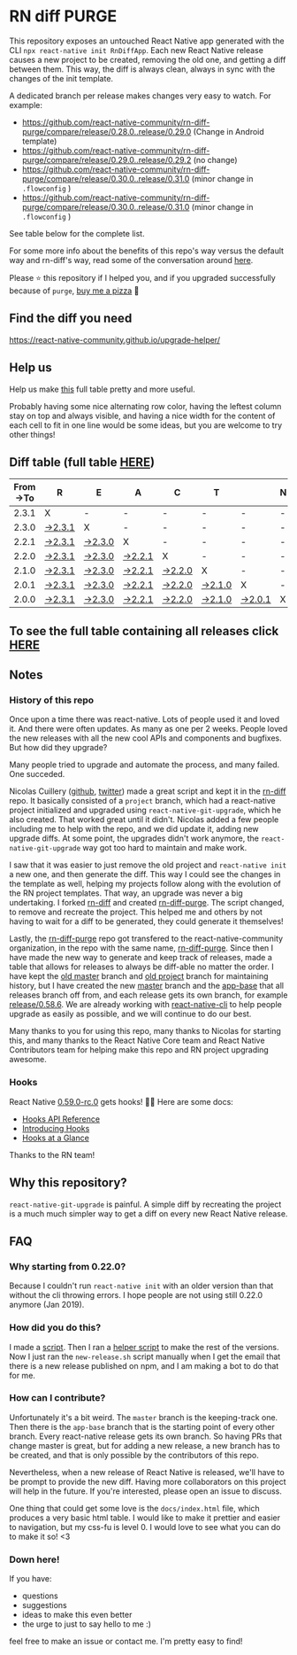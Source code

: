 # RN diff PURGE

This repository exposes an untouched React Native app generated with the CLI
`npx react-native init RnDiffApp`. Each new React Native release causes a new project to be created, removing the old one, and getting a diff between them. This way, the diff is always clean, always in sync with the changes of the init template.

A dedicated branch per release makes changes very easy
to watch. For example:

* https://github.com/react-native-community/rn-diff-purge/compare/release/0.28.0..release/0.29.0
(Change in Android template)
* https://github.com/react-native-community/rn-diff-purge/compare/release/0.29.0..release/0.29.2
(no change)
* https://github.com/react-native-community/rn-diff-purge/compare/release/0.30.0..release/0.31.0
(minor change in `.flowconfig` )
* https://github.com/react-native-community/rn-diff-purge/compare/release/0.30.0..release/0.31.0
(minor change in `.flowconfig` )

See table below for the complete list.

For some more info about the benefits of this repo's way versus the default way and rn-diff's way, read some of the conversation around [here](https://github.com/react-native-community/discussions-and-proposals/issues/68#issuecomment-452227478).

Please :star: this repository if I helped you, and if you upgraded successfully because of `purge`, [buy me a pizza](https://www.buymeacoffee.com/DGWwHVZ4s) :pizza:

## Find the diff you need
https://react-native-community.github.io/upgrade-helper/

## Help us
Help us make [this](https://react-native-community.github.io/rn-diff-purge) full table pretty and more useful.

Probably having some nice alternating row color, having the leftest column stay on top and always visible, and having a nice width for the content of each cell to fit in one line would be some ideas, but you are welcome to try other things!

## Diff table (full table [HERE](https://react-native-community.github.io/rn-diff-purge/))

| From->To | R                                                                                         | E                                                                                         | A                                                                                         | C                                                                                         | T                                                                                         |                                                                                           | N   | A   | T   | I   | V   | E   |
| -------- | ----------------------------------------------------------------------------------------- | ----------------------------------------------------------------------------------------- | ----------------------------------------------------------------------------------------- | ----------------------------------------------------------------------------------------- | ----------------------------------------------------------------------------------------- | ----------------------------------------------------------------------------------------- | --- | --- | --- | --- | --- | --- |
| 2.3.1    | X                                                                                         | -                                                                                         | -                                                                                         | -                                                                                         | -                                                                                         | -                                                                                         | -   |     |     |     |     |     |
| 2.3.0    | [->2.3.1](https://github.com/sabarnix/rb-diff-purge/compare/release/2.3.0..release/2.3.1) | X                                                                                         | -                                                                                         | -                                                                                         | -                                                                                         | -                                                                                         | -   |     |     |     |     |     |
| 2.2.1    | [->2.3.1](https://github.com/sabarnix/rb-diff-purge/compare/release/2.2.1..release/2.3.1) | [->2.3.0](https://github.com/sabarnix/rb-diff-purge/compare/release/2.2.1..release/2.3.0) | X                                                                                         | -                                                                                         | -                                                                                         | -                                                                                         | -   |     |     |     |     |     |
| 2.2.0    | [->2.3.1](https://github.com/sabarnix/rb-diff-purge/compare/release/2.2.0..release/2.3.1) | [->2.3.0](https://github.com/sabarnix/rb-diff-purge/compare/release/2.2.0..release/2.3.0) | [->2.2.1](https://github.com/sabarnix/rb-diff-purge/compare/release/2.2.0..release/2.2.1) | X                                                                                         | -                                                                                         | -                                                                                         | -   |     |     |     |     |     |
| 2.1.0    | [->2.3.1](https://github.com/sabarnix/rb-diff-purge/compare/release/2.1.0..release/2.3.1) | [->2.3.0](https://github.com/sabarnix/rb-diff-purge/compare/release/2.1.0..release/2.3.0) | [->2.2.1](https://github.com/sabarnix/rb-diff-purge/compare/release/2.1.0..release/2.2.1) | [->2.2.0](https://github.com/sabarnix/rb-diff-purge/compare/release/2.1.0..release/2.2.0) | X                                                                                         | -                                                                                         | -   |     |     |     |     |     |
| 2.0.1    | [->2.3.1](https://github.com/sabarnix/rb-diff-purge/compare/release/2.0.1..release/2.3.1) | [->2.3.0](https://github.com/sabarnix/rb-diff-purge/compare/release/2.0.1..release/2.3.0) | [->2.2.1](https://github.com/sabarnix/rb-diff-purge/compare/release/2.0.1..release/2.2.1) | [->2.2.0](https://github.com/sabarnix/rb-diff-purge/compare/release/2.0.1..release/2.2.0) | [->2.1.0](https://github.com/sabarnix/rb-diff-purge/compare/release/2.0.1..release/2.1.0) | X                                                                                         | -   |     |     |     |     |     |
| 2.0.0    | [->2.3.1](https://github.com/sabarnix/rb-diff-purge/compare/release/2.0.0..release/2.3.1) | [->2.3.0](https://github.com/sabarnix/rb-diff-purge/compare/release/2.0.0..release/2.3.0) | [->2.2.1](https://github.com/sabarnix/rb-diff-purge/compare/release/2.0.0..release/2.2.1) | [->2.2.0](https://github.com/sabarnix/rb-diff-purge/compare/release/2.0.0..release/2.2.0) | [->2.1.0](https://github.com/sabarnix/rb-diff-purge/compare/release/2.0.0..release/2.1.0) | [->2.0.1](https://github.com/sabarnix/rb-diff-purge/compare/release/2.0.0..release/2.0.1) | X   |     |     |     |     |     |

## To see the full table containing all releases click [HERE](https://react-native-community.github.io/rn-diff-purge/)

## Notes

### History of this repo

Once upon a time there was react-native. Lots of people used it and loved it. And there were often updates. As many as one per 2 weeks. People loved the new releases with all the new cool APIs and components and bugfixes. But how did they upgrade?

Many people tried to upgrade and automate the process, and many failed. One succeded.

Nicolas Cuillery ([github](https://github.com/ncuillery), [twitter](https://twitter.com/ncuillery)) made a great script and kept it in the [rn-diff](https://github.com/ncuillery/rn-diff) repo. It basically consisted of a `project` branch, which had a react-native project initialized and upgraded using `react-native-git-upgrade`, which he also created. That worked great until it didn't. Nicolas added a few people including me to help with the repo, and we did update it, adding new upgrade diffs. At some point, the upgrades didn't work anymore, the `react-native-git-upgrade` way got too hard to maintain and make work.

I saw that it was easier to just remove the old project and `react-native init` a new one, and then generate the diff. This way I could see the changes in the template as well, helping my projects follow along with the evolution of the RN project templates. That way, an upgrade was never a big undertaking. I forked [rn-diff](https://github.com/ncuillery/rn-diff) and created [rn-diff-purge](https://github.com/react-native-community/rn-diff-purge). The script changed, to remove and recreate the project. This helped me and others by not having to wait for a diff to be generated, they could generate it themselves!

Lastly, the [rn-diff-purge](https://github.com/react-native-community/rn-diff-purge) repo got transfered to the react-native-community organization, in the repo with the same name, [rn-diff-purge](https://github.com/react-native-community/rn-diff-purge). Since then I have made the new way to generate and keep track of releases, made a table that allows for releases to always be diff-able no matter the order. I have kept the [old master](https://github.com/react-native-community/rn-diff-purge/tree/old/master) branch and [old project](https://github.com/react-native-community/rn-diff-purge/tree/old/project) branch for maintaining history, but I have created the new [master](https://github.com/react-native-community/rn-diff-purge/tree/master) branch and the [app-base](https://github.com/react-native-community/rn-diff-purge/tree/app-base) that all releases branch off from, and each release gets its own branch, for example [release/0.58.6](https://github.com/react-native-community/rn-diff-purge/tree/release/0.58.6). We are already working with [react-native-cli](https://github.com/react-native-community/react-native-cli) to help people upgrade as easily as possible, and we will continue to do our best.

Many thanks to you for using this repo, many thanks to Nicolas for starting this, and many thanks to the React Native Core team and React Native Contributors team for helping make this repo and RN project upgrading awesome.

### Hooks
React Native [0.59.0-rc.0](https://github.com/react-native-community/rn-diff-purge#version-changes) gets hooks! 🎉🥳
Here are some docs:
- [Hooks API Reference](https://reactjs.org/docs/hooks-reference.html)
- [Introducing Hooks](https://reactjs.org/docs/hooks-intro.html)
- [Hooks at a Glance](https://reactjs.org/docs/hooks-overview.html)

Thanks to the RN team!

## Why this repository?
`react-native-git-upgrade` is painful. A simple diff by recreating the project is a much much simpler way to get a diff on every new React Native release.

## FAQ

### Why starting from 0.22.0?

Because I couldn't run `react-native init` with an older version than that without the cli throwing errors. I hope people are not using still 0.22.0 anymore (Jan 2019).

### How did you do this?

I made a [script](https://github.com/react-native-community/rn-diff-purge/blob/master/new-release.sh). Then I ran a [helper script](https://github.com/react-native-community/rn-diff-purge/blob/master/new-release.sh) to make the rest of the versions.
Now I just ran the `new-release.sh` script manually when I get the email that there is a new release published on npm, and I am making a bot to do that for me.

### How can I contribute?

Unfortunately it's a bit weird. The `master` branch is the keeping-track one. Then there is the `app-base` branch that is the starting point of every other branch. Every react-native release gets its own branch. So having PRs that change master is great, but for adding a new release, a new branch has to be created, and that is only possible by the contributors of this repo.

Nevertheless, when a new release of React Native is released, we'll have to be prompt to provide
the new diff. Having more collaborators on this project will help in the future. If you're interested, please open an issue to discuss.

One thing that could get some love is the `docs/index.html` file, which produces a very basic html table. I would like to make it prettier and easier to navigation, but my css-fu is level 0. I would love to see what you can do to make it so! <3

### Down here!

If you have:
- questions
- suggestions
- ideas to make this even better
- the urge to just to say hello to me :)

feel free to make an issue or contact me. I'm pretty easy to find!
